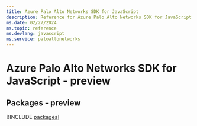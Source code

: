 ```yaml
---
title: Azure Palo Alto Networks SDK for JavaScript
description: Reference for Azure Palo Alto Networks SDK for JavaScript
ms.date: 02/27/2024
ms.topic: reference
ms.devlang: javascript
ms.service: paloaltonetworks
---
```

# Azure Palo Alto Networks SDK for JavaScript - preview
## Packages - preview
[!INCLUDE [packages](palo-alto-networks-index.md)]